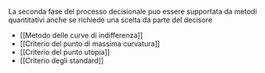 La seconda fase del processo decisionale puo essere supportata da metodi quantitativi anche se richiede una scelta da parte del decisore
- [[Metodo delle curve di indifferenza]]
- [[Criterio del punto di massima curvatura]]
- [[Criterio del punto utopia]]
- [[Criterio degli standard]]